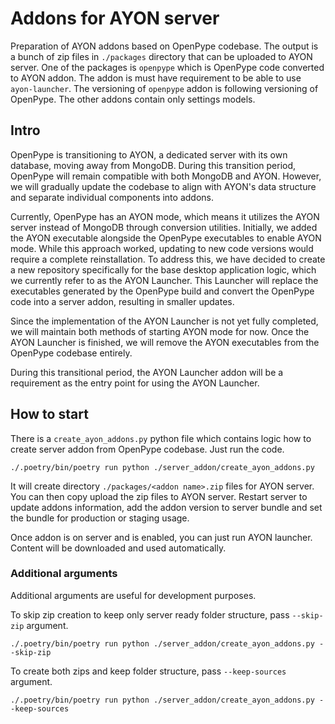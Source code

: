 # Addons for AYON server
Preparation of AYON addons based on OpenPype codebase. The output is a bunch of zip files in `./packages` directory that can be uploaded to AYON server. One of the packages is `openpype` which is OpenPype code converted to AYON addon. The addon is must have requirement to be able to use `ayon-launcher`. The versioning of `openpype` addon is following versioning of OpenPype. The other addons contain only settings models.

## Intro
OpenPype is transitioning to AYON, a dedicated server with its own database, moving away from MongoDB. During this transition period, OpenPype will remain compatible with both MongoDB and AYON. However, we will gradually update the codebase to align with AYON's data structure and separate individual components into addons.

Currently, OpenPype has an AYON mode, which means it utilizes the AYON server instead of MongoDB through conversion utilities. Initially, we added the AYON executable alongside the OpenPype executables to enable AYON mode. While this approach worked, updating to new code versions would require a complete reinstallation. To address this, we have decided to create a new repository specifically for the base desktop application logic, which we currently refer to as the AYON Launcher. This Launcher will replace the executables generated by the OpenPype build and convert the OpenPype code into a server addon, resulting in smaller updates.

Since the implementation of the AYON Launcher is not yet fully completed, we will maintain both methods of starting AYON mode for now. Once the AYON Launcher is finished, we will remove the AYON executables from the OpenPype codebase entirely.

During this transitional period, the AYON Launcher addon will be a requirement as the entry point for using the AYON Launcher.

## How to start
There is a `create_ayon_addons.py` python file which contains logic how to create server addon from OpenPype codebase. Just run the code.
```shell
./.poetry/bin/poetry run python ./server_addon/create_ayon_addons.py
```

It will create directory `./packages/<addon name>.zip` files for AYON server. You can then copy upload the zip files to AYON server. Restart server to update addons information, add the addon version to server bundle and set the bundle for production or staging usage.

Once addon is on server and is enabled, you can just run AYON launcher. Content will be downloaded and used automatically.

### Additional arguments
Additional arguments are useful for development purposes.

To skip zip creation to keep only server ready folder structure, pass `--skip-zip` argument.
```shell
./.poetry/bin/poetry run python ./server_addon/create_ayon_addons.py --skip-zip
```

To create both zips and keep folder structure, pass `--keep-sources` argument.
```shell
./.poetry/bin/poetry run python ./server_addon/create_ayon_addons.py --keep-sources
```
